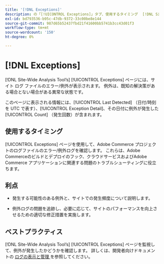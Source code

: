 ```yaml
---
title: '[!DNL Exceptions]'
description: の「[!UICONTROL Exceptions]」タブ、使用するタイミング  [!DNL Site-Wide Analysis Tool] メリット、ベストプラクティスについて説明します。
exl-id: bd793536-b95c-47db-9372-33c00be8e144
source-git-commit: 987d65b52437fbd21f41600bb5741b3cc43d01f3
workflow-type: tm+mt
source-wordcount: '150'
ht-degree: 0%

---
```


# [!DNL Exceptions]

[!DNL Site-Wide Analysis Tool’s] [!UICONTROL Exceptions] ページには、サイト ログ ファイルのエラー/例外が表示されます。 例外は、既知の解決策がある場合とない場合がある異常な状態です。

このページに表示される情報には、[!UICONTROL Last Detected] （日付/時刻を UTC で表す）、[!UICONTROL Exception Detail]、その日付に例外が発生した [!UICONTROL Count] （発生回数）が含まれます。

## 使用するタイミング

[!UICONTROL Exceptions] ページを使用して、Adobe Commerce プロジェクトのログファイルのエラー/例外ログを確認します。 これらは、Adobe Commerceのビルドとデプロイのフック、クラウドサービスおよびAdobe Commerce アプリケーションに関連する問題のトラブルシューティングに役立ちます。

## 利点

* 発生する可能性のある例外と、サイトでの発生頻度について説明します。

* 例外ログの問題を追跡し、必要に応じて、サイトのパフォーマンスを向上させるための適切な修正措置を実施します。

## ベストプラクティス

[!DNL Site-Wide Analysis Tool’s] [!UICONTROL Exceptions] ページを監視して、例外が発生したかどうかを確認します。 詳しくは、開発者向けドキュメントの [ ログの表示と管理 ](https://experienceleague.adobe.com/en/docs/commerce-cloud-service/user-guide/develop/test/log-locations) を参照してください。
